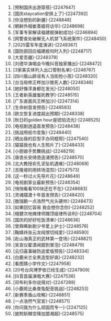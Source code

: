 
1. [预制国庆出游穿搭]-[2247647]
1. [国庆staycation安排上了]-[2247392]
1. [你没想到的新疆]-[2248848]
1. [朝鲜外相崔善姬将访华]-[2248698]
1. [军事专家解读福建舰弹射成功]-[2246894]
1. [网警查处破解无人机禁飞系统案件]-[2248450]
1. [2025雷军年度演讲]-[2248367]
1. [国防部回应福建舰何时入列]-[2248717]
1. [大爱吾疆]-[2248379]
1. [刘德华演唱会今晚抖音独家播出]-[2248472]
1. [3家美实体列入出口管制名单]-[2248767]
1. [四川眉山辟谣有人当街抢小孩]-[2248320]
1. [台当局修正桦加沙致死人数]-[2248346]
1. [她好像浑身都在发光]-[2248050]
1. [王者新英雄蚩奼教学]-[2248515]
1. [广东直面风王桦加沙]-[2247314]
1. [生命树首发预告]-[2248583]
1. [欧文恢复进度超出预期]-[2248338]
1. [秋日的golden hour是琥珀流光]-[2248525]
1. [电视剧逍遥首发预告]-[2248438]
1. [挑战用纸巾变鱼]-[2248440]
1. [晒出我的巨型手办同框照]-[2247540]
1. [猫猫我也有人生照片了]-[2248433]
1. [小厨娘手势舞挑战]-[2248219]
1. [唐诡长安绮诡迭涌预告]-[2248570]
1. [北大教授俞孔坚坠机遇难]-[2248069]
1. [吉隆坡的雨转场混剪]-[2247573]
1. [这一秒过火先导片花]-[2248649]
1. [电视剧家业最新预告]-[2248354]
1. [悄悄看看100块还在不在]-[2248683]
1. [灵魂摆渡十年首发预告]-[2248420]
1. [敖瑞鹏一点浩然气光头硬帅]-[2248473]
1. [如果回忆容易 我会想你念你]-[2248252]
1. [檀健次地摊律师蹭顶级律所谈判]-[2248704]
1. [国庆的好好吃饭清单]-[2248636]
1. [曾舜晞新剧少爷爱上护士]-[2248576]
1. [鞠婧祎张云龙纯恨切纯爱]-[2248580]
1. [赴山海真正的武林第一登场]-[2248821]
1. [吴宣仪翟潇闻甜到冒泡]-[2248479]
1. [云归喜事破防追爱版预告]-[2248334]
1. [白鹿米兰全黑造型好飒]-[2248232]
1. [看图猜小学作文]-[2247958]
1. [20号台风博罗依已经生成]-[2247909]
1. [抖音首届演唱大赛]-[2247536]
1. [邓布利多你说得对]-[2247289]
1. [小鹿斑比桑普兔配音挑战]-[2248253]
1. [新赛季盾山攻略]-[2248851]
1. [一点浩然气官宣]-[2248571]
1. [你问我为什么顽固而专一]-[2247125]
1. [披荆斩棘空降加盟湘超]-[2248575]